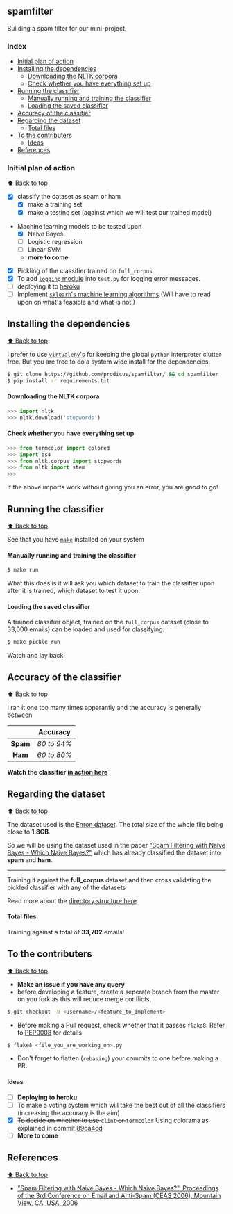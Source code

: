 ## spamfilter

Building a spam filter for our mini-project. 

### Index

- [Initial plan of action](https://github.com/prodicus/spamfilter#initial-plan-of-action)
- [Installing the dependencies](https://github.com/prodicus/spamfilter#installing-the-dependencies)
  - [Downloading the NLTK corpora](https://github.com/prodicus/spamfilter#downloading-the-nltk-corpora)
  - [Check whether you have everything set up](https://github.com/prodicus/spamfilter#check-whether-you-have-everything-set-up)
- [Running the classifier](https://github.com/prodicus/spamfilter#running-the-classifier)
  - [Manually running and training the classifier](https://github.com/prodicus/spamfilter#manually-running-and-training-the-classifier)
  - [Loading the saved classifier](https://github.com/prodicus/spamfilter#loading-the-saved-classifier)
- [Accuracy of the classifier](https://github.com/prodicus/spamfilter#accuracy-of-the-classifier)
- [Regarding the dataset](https://github.com/prodicus/spamfilter#regarding-the-dataset)
  - [Total files](https://github.com/prodicus/spamfilter#total-files)
- [To the contributers](https://github.com/prodicus/spamfilter#to-the-contributers)
  - [Ideas](https://github.com/prodicus/spamfilter#ideas)
- [References](https://github.com/prodicus/spamfilter#references)

### Initial plan of action

[:arrow_up: Back to top](https://github.com/prodicus/spamfilter#spamfilter)

- [x] classify the dataset as spam or ham
  - [x] make a training set
  - [x] make a testing set (against which we will test our trained model)
- Machine learning models to be tested upon
  - [x] Naive Bayes
  - [ ] Logistic regression
  - [ ] Linear SVM
  - **more to come**
- [x] Pickling of the classifier trained on `full_corpus`
- [x] To add [`logging` module](https://docs.python.org/2/howto/logging.html) into `test.py`
  for logging error messages. 
- [ ] deploying it to [heroku](https://heroku.com)
- [ ] Implement [`sklearn`'s machine learning algorithms](https://scikit-learn.org/stable/modules/naive_bayes.html) (Will have to read upon on what's feasible and what
  is not!)

## Installing the dependencies
[:arrow_up: Back to top](https://github.com/prodicus/spamfilter#spamfilter)

I prefer to use [`virtualenv`'s](http://docs.python-guide.org/en/latest/dev/virtualenvs/) for keeping the global `python` interpreter clutter free. But you are free to do a system wide install for the dependencies.


```sh
$ git clone https://github.com/prodicus/spamfilter/ && cd spamfilter
$ pip install -r requirements.txt
```

#### Downloading the NLTK corpora

```python
>>> import nltk
>>> nltk.download('stopwords')
```

#### Check whether you have everything set up

```python
>>> from termcolor import colored
>>> import bs4
>>> from nltk.corpus import stopwords
>>> from nltk import stem
>>>
```

If the above imports work without giving you an error, you are good to go!

## Running the classifier
[:arrow_up: Back to top](https://github.com/prodicus/spamfilter#spamfilter)

See that you have [`make`](https://www.gnu.org/software/make/) installed on your system

#### Manually running and training the classifier

```sh
$ make run
```

What this does is it will ask you which dataset to train the classifier upon after it is trained, which dataset to test it upon.

#### Loading the saved classifier

A trained classifier object, trained on the `full_corpus` dataset (close to 33,000 emails) can be loaded and used for classifying.

```sh
$ make pickle_run
```

Watch and lay back!

## Accuracy of the classifier
[:arrow_up: Back to top](https://github.com/prodicus/spamfilter#spamfilter)

I ran it one too many times apparantly and the accuracy is generally between 

|          | Accuracy  |
|:--------:|:---:|
| **Spam** | _80 to 94%_|
| **Ham**  | _60 to 80%_ |

**Watch the classifier [in action here](http://pastebin.com/cwSQxaEX)**

## Regarding the dataset
[:arrow_up: Back to top](https://github.com/prodicus/spamfilter#spamfilter)

The dataset used is the [Enron dataset](http://www.cs.cmu.edu/~enron/). The
total size of the whole file being close to **1.8GB**.

So we will be using the dataset used in the paper ["Spam Filtering with Naive Bayes - Which Naive Bayes?"](http://www.aueb.gr/users/ion/docs/ceas2006_paper.pdf) which has already classified the dataset into **spam** and **ham**. 

***

Training it against the **full_corpus** dataset and then cross validating the pickled classifier with any of the datasets

Read more about the [directory structure here](https://github.com/prodicus/spamfilter/blob/pickling/data/README.md)

#### Total files 

Training against a total of **33,702** emails!

## To the contributers
[:arrow_up: Back to top](https://github.com/prodicus/spamfilter#spamfilter)

- **Make an issue if you have any query**
- before developing a feature, create a seperate branch from the master on you fork
as this will reduce merge conflicts, 

```sh
$ git checkout -b <username>/<feature_to_implement>
```

- Before making a Pull request, check whether that it passes `flake8`. Refer to [PEP0008](http://pep8.org/) for details

```sh
$ flake8 <file_you_are_working_on>.py
```
- Don't forget to flatten (`rebasing`) your commits to one before making a PR.

#### Ideas

- [ ] **Deploying to heroku**
- [ ] To make a voting system which will take the best out of all the
classifiers (increasing the accuracy is the aim)
- [x] ~~To decide on whether to use `clint` or `termcolor`~~ Using colorama as
  explained in commit [89da4cd](https://github.com/prodicus/spamfilter/commit/89da4cd534abef3adec7b6b22a4e64e0f2b33393)
- [ ] **More to come** 

## References
[:arrow_up: Back to top](https://github.com/prodicus/spamfilter#spamfilter)

- ["Spam Filtering with Naive Bayes - Which Naive Bayes?". Proceedings of the 3rd Conference on Email and Anti-Spam (CEAS 2006), Mountain View, CA, USA, 2006](http://www.aueb.gr/users/ion/docs/ceas2006_paper.pdf)
